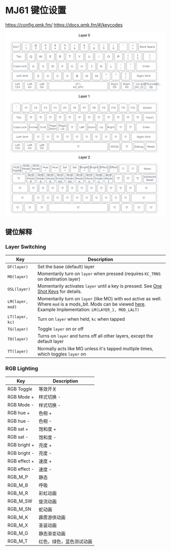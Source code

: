 # MJ61 键位设置
https://config.qmk.fm/
https://docs.qmk.fm/#/keycodes

![键位图](./layout.png)
## 键位解释
### Layer Switching

|Key             |Description                                                                       |
|----------------|----------------------------------------------------------------------------------|
|`DF(layer)`     |Set the base (default) layer                                                      |
|`MO(layer)`     |Momentarily turn on `layer` when pressed (requires `KC_TRNS` on destination layer)|
|`OSL(layer)`    |Momentarily activates `layer` until a key is pressed. See [One Shot Keys](one_shot_keys.md) for details. |
|`LM(layer, mod)`|Momentarily turn on `layer` (like MO) with `mod` active as well.  Where `mod` is a mods_bit.  Mods can be viewed [here](mod_tap.md).  Example Implementation: `LM(LAYER_1, MOD_LALT)`|
|`LT(layer, kc)` |Turn on `layer` when held, `kc` when tapped                                       |
|`TG(layer)`     |Toggle `layer` on or off                                                          |
|`TO(layer)`     |Turns on `layer` and turns off all other layers, except the default layer |
|`TT(layer)`     |Normally acts like MO unless it's tapped multiple times, which toggles `layer` on |

### RGB Lighting
|Key             |Description                                                                       |
|----------------|----------------------------------------------------------------------------------|
| RGB Toggle     | 等效开关   |
| RGB Mode +     | 样式切换 - |
| RGB Mode -     | 样式切换 - |
| RGB hue +      | 色相 + |
| RGB hue -      | 色相 - |
| RGB sat +      | 饱和度 + |
| RGB sat -      | 饱和度 - |
| RGB bright +   | 亮度 + |
| RGB bright -   | 亮度 - |
| RGB effect +   | 速度 + |
| RGB effect -   | 速度 - |
| RGB_M_P	| 静态 |
| RGB_M_B	| 呼吸 |
| RGB_M_R	| 彩虹动画 |
| RGB_M_SW	| 旋流动画 |
| RGB_M_SN	| 蛇动画 |
| RGB_M_K	| 霹雳游侠动画 |
| RGB_M_X	| 圣诞动画 |
| RGB_M_G	| 静态渐变动画 |
| RGB_M_T	| 红色，绿色，蓝色测试动画 |